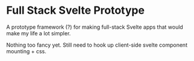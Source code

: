 # Full Stack Svelte Prototype

A prototype framework (?) for making full-stack Svelte apps that would make my life a lot simpler.

Nothing too fancy yet. Still need to hook up client-side svelte component mounting + css.
